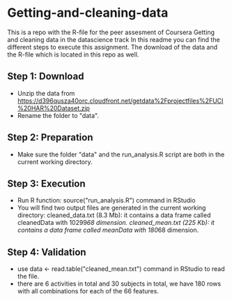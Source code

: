 # Getting-and-cleaning-data

This is a repo with the R-file for the peer assesment of Coursera Getting and cleaning data in the datascience track
In this readme you can find the different steps to execute this assignment. The download of the data and the R-file which is located in this repo as well.


## Step 1: Download
*	Unzip the data from https://d396qusza40orc.cloudfront.net/getdata%2Fprojectfiles%2FUCI%20HAR%20Dataset.zip
*	Rename the folder to "data".

## Step 2: Preparation
*	Make sure the folder "data" and the run_analysis.R script are both in the current working directory.

## Step 3: Execution
* Run R function: source("run_analysis.R") command in RStudio
* You will find two output files are generated in the current working directory:
	cleaned_data.txt (8.3 Mb): it contains a data frame called cleanedData with 10299*68 dimension.
	cleaned_mean.txt (225 Kb): it contains a data frame called meanData with 180*68 dimension.

## Step 4: Validation
* use data <- read.table("cleaned_mean.txt") command in RStudio to read the file.
* there are 6 activities in total and 30 subjects in total, we have 180 rows with all combinations for each of the 66 features.

